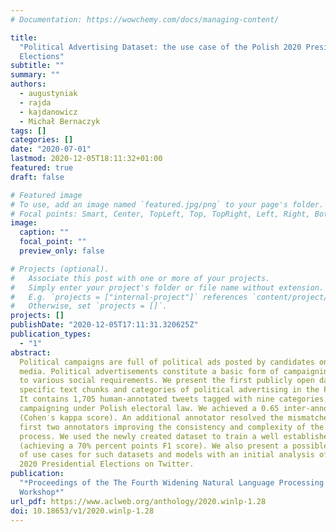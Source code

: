 ```yaml
---
# Documentation: https://wowchemy.com/docs/managing-content/

title:
  "Political Advertising Dataset: the use case of the Polish 2020 Presidential
  Elections"
subtitle: ""
summary: ""
authors:
  - augustyniak
  - rajda
  - kajdanowicz
  - Michał Bernaczyk
tags: []
categories: []
date: "2020-07-01"
lastmod: 2020-12-05T18:11:32+01:00
featured: true
draft: false

# Featured image
# To use, add an image named `featured.jpg/png` to your page's folder.
# Focal points: Smart, Center, TopLeft, Top, TopRight, Left, Right, BottomLeft, Bottom, BottomRight.
image:
  caption: ""
  focal_point: ""
  preview_only: false

# Projects (optional).
#   Associate this post with one or more of your projects.
#   Simply enter your project's folder or file name without extension.
#   E.g. `projects = ["internal-project"]` references `content/project/deep-learning/index.md`.
#   Otherwise, set `projects = []`.
projects: []
publishDate: "2020-12-05T17:11:31.320625Z"
publication_types:
  - "1"
abstract:
  Political campaigns are full of political ads posted by candidates on social
  media. Political advertisements constitute a basic form of campaigning, subjected
  to various social requirements. We present the first publicly open dataset for detecting
  specific text chunks and categories of political advertising in the Polish language.
  It contains 1,705 human-annotated tweets tagged with nine categories, which constitute
  campaigning under Polish electoral law. We achieved a 0.65 inter-annotator agreement
  (Cohen′s kappa score). An additional annotator resolved the mismatches between the
  first two annotators improving the consistency and complexity of the annotation
  process. We used the newly created dataset to train a well established neural tagger
  (achieving a 70% percent points F1 score). We also present a possible direction
  of use cases for such datasets and models with an initial analysis of the Polish
  2020 Presidential Elections on Twitter.
publication:
  "*Proceedings of the The Fourth Widening Natural Language Processing
  Workshop*"
url_pdf: https://www.aclweb.org/anthology/2020.winlp-1.28
doi: 10.18653/v1/2020.winlp-1.28
---
```

